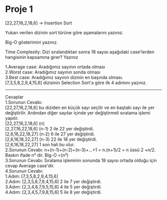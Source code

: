 # Proje 1
[22,27,16,2,18,6] -> Insertion Sort

Yukarı verilen dizinin sort türüne göre aşamalarını yazınız. <br>

Big-O gösterimini yazınız.<br>

Time Complexity: Dizi sıralandıktan sonra 18 sayısı aşağıdaki case'lerden hangisinin kapsamına girer? Yazınız<br>

1.Average case: Aradığımız sayının ortada olması<br>
2.Worst case: Aradığımız sayının sonda olması<br>
3.Best case: Aradığımız sayının dizinin en başında olması.<br>
[7,3,5,8,2,9,4,15,6] dizisinin Selection Sort'a göre ilk 4 adımını yazınız.<br>

-------------------------------------------------------------------------
Cevaplar<br>
1.Sorunun Cevabı:<br>
[22,27,16,2,18,6] bu diziden en küçük sayı seçilir ve en baştaki sayı ile yer değiştirilir. Ardından diğer sayılar içinde yer değiştirmeli sıralama işlemi yapılır.<br>
[22,27,16,2,18,6] (n)<br>
[2,27,16,22,18,6] (n-1) 2 ile 22 yer değiştirdi.<br>
[2,6,16,22,18,27] (n-2) 6 ile 27 yer değiştirdi.<br>
[2,6,16,18,22,27] (n-3) 22 ile 18 yer değiştirdi.<br>
[2,6,16,18,22,27]  1 son hali bu olur.<br>
2.Sorunun Cevabı: n+(n-1)+(n-2)+(n-3)+...+1 = n.(n+1)/2 = n üssü 2 +n/2. Baskın ifade n² dir. Big-O =(n²)<br>
3.Sorunun Cevabı: Sıralama işleminin sonunda 18 sayısı ortada olduğu için cevap Average case'dir.<br>
4.Sorunun Cevabı:<br>
1.Adım: [7,3,5,8,2,9,4,15,6]<br>
2.Adım: [2,3,5,8,7,9,4,15,6] 2 ile 7 yer değiştirdi.<br>
3.Adım: [2,3,4,8,7,9,5,15,6] 4 ile 5 yer değiştirdi.<br>
4.Adım: [2,3,4,5,7,9,8,15,6] 5 ile 8 yer değiştirdi.<br>